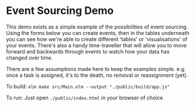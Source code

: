 # Event Sourcing Demo
This demo exists as a simple example of the possibilities of event sourcing. Using the forms below you can create events, then in the tables underneath you can see how we're able to create different 'tables' or 'visualisations' of your events. There's also a handy time-traveller that will allow you to move forward and backwards through events to watch how your data has changed over time.

There are a few assumptions made here to keep the examples simple. e.g. once a task is assigned, it's to the death, no removal or reassignment (yet).

To build:
`elm make src/Main.elm --output "./public/build/app.js"`

To run: 
Just open `./public/index.html` in your browser of choice
